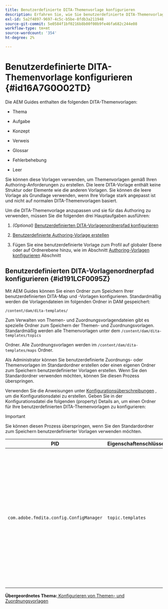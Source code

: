 ```yaml
---
title: Benutzerdefinierte DITA-Themenvorlage konfigurieren
description: Erfahren Sie, wie Sie benutzerdefinierte DITA-Themenvorlagen konfigurieren
exl-id: 5a2f4897-9697-4c5c-b5be-8fdb3a211948
source-git-commit: 5e0584f1bf0216b8b00f00b9fe46fa682c244e08
workflow-type: tm+mt
source-wordcount: '354'
ht-degree: 2%

---
```


# Benutzerdefinierte DITA-Themenvorlage konfigurieren {#id16A7G0O02TD}

Die AEM Guides enthalten die folgenden DITA-Themenvorlagen:

- Thema

- Aufgabe

- Konzept

- Verweis

- Glossar

- Fehlerbehebung

- Leer


Sie können diese Vorlagen verwenden, um Themenvorlagen gemäß Ihren Authoring-Anforderungen zu erstellen. Die leere DITA-Vorlage enthält keine Struktur oder Elemente wie die anderen Vorlagen. Sie können die leere Vorlage als Grundlage verwenden, wenn Ihre Vorlage stark angepasst ist und nicht auf normalen DITA-Themenvorlagen basiert.

Um die DITA-Themenvorlage anzupassen und sie für das Authoring zu verwenden, müssen Sie die folgenden drei Hauptaufgaben ausführen:

1. *\(Optional\)* [Benutzerdefinierten DITA-Vorlagenordnerpfad konfigurieren](#id191LCF0095Z)

1. [Benutzerdefinierte Authoring-Vorlage erstellen](conf-folder-level.md#id1917D0EG0HJ)

1. Fügen Sie eine benutzerdefinierte Vorlage zum Profil auf globaler Ebene oder auf Ordnerebene hinzu, wie im Abschnitt [Authoring-Vorlagen konfigurieren](conf-folder-level.md#id1889D0IL0Y4) Abschnitt


## Benutzerdefinierten DITA-Vorlagenordnerpfad konfigurieren {#id191LCF0095Z}

Mit AEM Guides können Sie einen Ordner zum Speichern Ihrer benutzerdefinierten DITA-Map und -Vorlagen konfigurieren. Standardmäßig werden die Vorlagendateien im folgenden Ordner in DAM gespeichert:

`/content/dam/dita-templates/`

Zum Verwalten von Themen- und Zuordnungsvorlagendateien gibt es spezielle Ordner zum Speichern der Themen- und Zuordnungsvorlagen. Standardmäßig werden alle Themenvorlagen unter dem `/content/dam/dita-templates/topics`

Ordner. Alle Zuordnungsvorlagen werden im `/content/dam/dita-templates/maps` Ordner.

Als Administrator können Sie benutzerdefinierte Zuordnungs- oder Themenvorlagen im Standardordner erstellen oder einen eigenen Ordner zum Speichern benutzerdefinierter Vorlagen erstellen. Wenn Sie den Standardordner verwenden möchten, können Sie diesen Prozess überspringen.

Verwenden Sie die Anweisungen unter [Konfigurationsüberschreibungen](download-install-additional-config-override.md#) , um die Konfigurationsdatei zu erstellen. Geben Sie in der Konfigurationsdatei die folgenden \(property\) Details an, um einen Ordner für Ihre benutzerdefinierten DITA-Themenvorlagen zu konfigurieren:

>[!IMPORTANT]
>
> Sie können diesen Prozess überspringen, wenn Sie den Standardordner zum Speichern benutzerdefinierter Vorlagen verwenden möchten.

| PID | Eigenschaftenschlüssel | Eigenschaftswert |
|---|------------|--------------|
| `com.adobe.fmdita.config.ConfigManager` | `topic.templates` | Geben Sie einen Speicherort für benutzerdefinierte Vorlagen an.<br> Wenn der angegebene Speicherort in DAM vorhanden ist, werden alle standardmäßigen Zuordnungs- und Themenvorlagen in diesen Ordner kopiert. Wenn der Speicherort nicht vorhanden ist, wird der Ordner mit allen standardmäßigen Zuordnungs- und Themenvorlagen erstellt. |

**Übergeordnetes Thema:**[ Konfigurieren von Themen- und Zuordnungsvorlagen](conf-template-tags.md)
